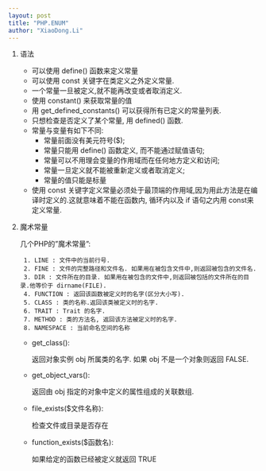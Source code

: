 ```yaml
---
layout: post
title: "PHP.ENUM"
author: "XiaoDong.Li"
---
```


1. 语法

    * 可以使用 define() 函数来定义常量
    * 可以使用 const 关键字在类定义之外定义常量.
    * 一个常量一旦被定义,就不能再改变或者取消定义.
    * 使用 constant() 来获取常量的值
    * 用 get_defined_constants() 可以获得所有已定义的常量列表.
    * 只想检查是否定义了某个常量, 用 defined() 函数.
    * 常量与变量有如下不同: 
        * 常量前面没有美元符号($);
        * 常量只能用 define() 函数定义, 而不能通过赋值语句;
        * 常量可以不用理会变量的作用域而在任何地方定义和访问;
        * 常量一旦定义就不能被重新定义或者取消定义;
        * 常量的值只能是标量
    * 使用 const 关键字定义常量必须处于最顶端的作用域,因为用此方法是在编译时定义的.这就意味着不能在函数内, 循环内以及 if 语句之内用 const来定义常量.
2. 魔术常量

    几个PHP的”魔术常量”:
    
        1. LINE : 文件中的当前行号.
        2. FINE : 文件的完整路径和文件名. 如果用在被包含文件中,则返回被包含的文件名.
        3. DIR : 文件所在的目录. 如果用在被包含的文件中,则返回被包括的文件所在的目录.他等价于 dirname(FILE).
        4. FUNCTION : 返回该函数被定义时的名字(区分大小写).
        5. CLASS : 类的名称.返回该类被定义时的名字.
        6. TRAIT : Trait 的名字.
        7. METHOD : 类的方法名, 返回该方法被定义时的名字.
        8. NAMESPACE : 当前命名空间的名称

    * get_class():

        返回对象实例 obj 所属类的名字. 如果 obj 不是一个对象则返回 FALSE.
    * get_object_vars():

        返回由 obj 指定的对象中定义的属性组成的关联数组.
    * file_exists($文件名称):

        检查文件或目录是否存在
    * function_exists($函数名):

        如果给定的函数已经被定义就返回 TRUE